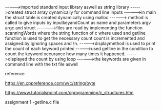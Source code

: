 
----->imported standard input library aswell as string library
----->created struct array dynamically for command line inputs
------>in main the struct table is created dynamically using malloc
------> method is called to give inputs by inputkeyandCount as name and parameters argv argc and struct
------->files are read by implementing the function scanningWords where the string function of c where used and getline function is used to get the
necessary count count is incremented and assigned.by ignoring spaces and \n.
----->displaymethod is used to print the count of each keyword printed 
----->used getline in the condition to count the keyword occurance how many times it happened.
----->displayed the count by using loop 
------>the keywords are given in command line with the txt file aswell


reference



https://en.cppreference.com/w/c/string/byte

https://www.tutorialspoint.com/cprogramming/c_structures.htm


assignment 1 -getline.c file

